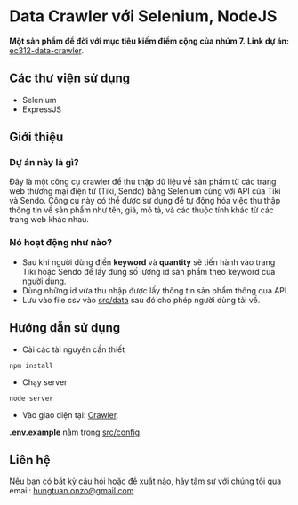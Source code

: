 # Data Crawler với Selenium, NodeJS
**Một sản phẩm để đời với mục tiêu kiếm điểm cộng của nhúm 7.**
**Link dự án:** [ec312-data-crawler](https://github.com/Onzo191/ec312-data-crawler/).

## Các thư viện sử dụng
* Selenium
* ExpressJS

## Giới thiệu

### Dự án này là gì?
Đây là một công cụ crawler để thu thập dữ liệu về sản phẩm từ các trang web thương mại điện tử (Tiki, Sendo) bằng Selenium cùng với API của Tiki và Sendo. 
Công cụ này có thể được sử dụng để tự động hóa việc thu thập thông tin về sản phẩm như tên, giá, mô tả, và các thuộc tính khác từ các trang web khác nhau.

### Nó hoạt động như nào?
* Sau khi người dùng điền **keyword** và **quantity** sẽ tiến hành vào trang Tiki hoặc Sendo để lấy đúng số lượng id sản phẩm theo keyword của người dùng.
* Dùng những id vừa thu nhập được lấy thông tin sản phẩm thông qua API.
* Lưu vào file csv vào [src/data](src/data) sau đó cho phép người dùng tải về.

## Hướng dẫn sử dụng
* Cài các tài nguyên cần thiết
```
npm install
```

* Chạy server
```
node server
```

* Vào giao diện tại: [Crawler](http://localhost:4000/public).

**.env.example** nằm trong [src/config](src/config).

## Liên hệ
Nếu bạn có bất kỳ câu hỏi hoặc đề xuất nào, hãy tâm sự với chúng tôi qua email: hungtuan.onzo@gmail.com
